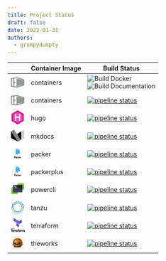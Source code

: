 ```yaml
---
title: Project Status
draft: false
date: 2022-01-31
authors:
  - grumpydumpty
---
```


<!-- DO NOT EDIT BELOW THIS LINE -->

|                                        | Container Image | Build Status                                                                                                                                                                         |
|----------------------------------------|-----------------|--------------------------------------------------------------------------------------------------------------------------------------------------------------------------------------|
| ![](../assets/logos/containers-32.png) | containers      | ![Build Docker](https://github.com/grumpydumpty/containers/actions/workflows/build-docker.yml/badge.svg)<br/>![Build Documentation](https://github.com/grumpydumpty/containers/actions/workflows/build-docs.yml/badge.svg) |
| ![](../assets/logos/containers-32.png) | containers      | [![pipeline status](https://gitlab.eng.vmware.com/sydney/containers/containers/badges/main/pipeline.svg)](https://gitlab.eng.vmware.com/sydney/containers/containers/-/commits/main) |
| ![](../assets/logos/hugo-32.png)       | hugo            | [![pipeline status](https://gitlab.eng.vmware.com/sydney/containers/hugo/badges/main/pipeline.svg)](https://gitlab.eng.vmware.com/sydney/containers/hugo/-/commits/main)             |
| ![](../assets/logos/mkdocs-32.png)     | mkdocs          | [![pipeline status](https://gitlab.eng.vmware.com/sydney/containers/mkdocs/badges/main/pipeline.svg)](https://gitlab.eng.vmware.com/sydney/containers/mkdocs/-/commits/main)         |
| ![](../assets/logos/packer-32.png)     | packer          | [![pipeline status](https://gitlab.eng.vmware.com/sydney/containers/packer/badges/main/pipeline.svg)](https://gitlab.eng.vmware.com/sydney/containers/packer/-/commits/main)         |
| ![](../assets/logos/packer-32.png)     | packerplus      | [![pipeline status](https://gitlab.eng.vmware.com/sydney/containers/packerplus/badges/main/pipeline.svg)](https://gitlab.eng.vmware.com/sydney/containers/packerplus/-/commits/main) |
| ![](../assets/logos/powercli-32.png)   | powercli        | [![pipeline status](https://gitlab.eng.vmware.com/sydney/containers/powercli/badges/main/pipeline.svg)](https://gitlab.eng.vmware.com/sydney/containers/powercli/-/commits/main)     |
| ![](../assets/logos/tanzu-32.png)      | tanzu           | [![pipeline status](https://gitlab.eng.vmware.com/sydney/containers/tanzu/badges/main/pipeline.svg)](https://gitlab.eng.vmware.com/sydney/containers/tanzu/-/commits/main)           |
| ![](../assets/logos/terraform-32.png)  | terraform       | [![pipeline status](https://gitlab.eng.vmware.com/sydney/containers/terraform/badges/main/pipeline.svg)](https://gitlab.eng.vmware.com/sydney/containers/terraform/-/commits/main)   |
| ![](../assets/logos/theworks-32.png)   | theworks        | [![pipeline status](https://gitlab.eng.vmware.com/sydney/containers/theworks/badges/main/pipeline.svg)](https://gitlab.eng.vmware.com/sydney/containers/theworks/-/commits/main)     |
